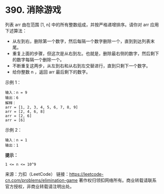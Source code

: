# 390. 消除游戏

列表 arr 由在范围 [1, n] 中的所有整数组成，并按严格递增排序。请你对 arr 应用下述算法：

- 从左到右，删除第一个数字，然后每隔一个数字删除一个，直到到达列表末尾。
- 重复上面的步骤，但这次是从右到左。也就是，删除最右侧的数字，然后剩下的数字每隔一个删除一个。
- 不断重复这两步，从左到右和从右到左交替进行，直到只剩下一个数字。
- 给你整数 n ，返回 arr 最后剩下的数字。

示例 1：

```
输入：n = 9
输出：6
解释：
arr = [1, 2, 3, 4, 5, 6, 7, 8, 9]
arr = [2, 4, 6, 8]
arr = [2, 6]
arr = [6]
```
示例 2：

```
输入：n = 1
输出：1
```

**提示：**

```
1 <= n <= 10^9
```

来源：力扣（LeetCode）
链接：https://leetcode-cn.com/problems/elimination-game
著作权归领扣网络所有。商业转载请联系官方授权，非商业转载请注明出处。